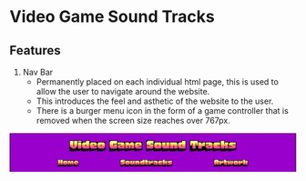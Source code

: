 # **Video Game Sound Tracks**

## **Features** 

1. Nav Bar
    - Permanently placed on each individual html page, this is used to allow the user to navigate around the website.
    - This introduces the feel and asthetic of the website to the user. 
    - There is a burger menu icon in the form of a game controller that is removed when the screen size reaches over 767px. 

![Screenshot of current nav bar live on the website.](/assets/images/Nav%20Bar.jpg) 
